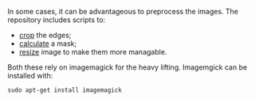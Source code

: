 
In some cases, it can be advantageous to preprocess the images. The repository includes scripts to:
* [crop](image-preprocessing/cropper)  the edges;
* [calculate]() a mask;
* [resize]() image to make them more managable.

Both these rely on imagemagick for the heavy lifting. Imagemgick can be installed with:

```
sudo apt-get install imagemagick
```


